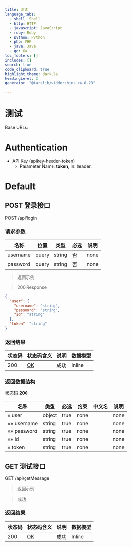 ```yaml
---
title: 测试
language_tabs:
  - shell: Shell
  - http: HTTP
  - javascript: JavaScript
  - ruby: Ruby
  - python: Python
  - php: PHP
  - java: Java
  - go: Go
toc_footers: []
includes: []
search: true
code_clipboard: true
highlight_theme: darkula
headingLevel: 2
generator: "@tarslib/widdershins v4.0.23"

---
```


# 测试

Base URLs:

# Authentication

* API Key (apikey-header-token)
    - Parameter Name: **token**, in: header. 

# Default

## POST 登录接口

POST /api/login

### 请求参数

|名称|位置|类型|必选|说明|
|---|---|---|---|---|
|username|query|string| 否 |none|
|password|query|string| 否 |none|

> 返回示例

> 200 Response

```json
{
  "user": {
    "username": "string",
    "password": "string",
    "id": "string"
  },
  "token": "string"
}
```

### 返回结果

|状态码|状态码含义|说明|数据模型|
|---|---|---|---|
|200|[OK](https://tools.ietf.org/html/rfc7231#section-6.3.1)|成功|Inline|

### 返回数据结构

状态码 **200**

|名称|类型|必选|约束|中文名|说明|
|---|---|---|---|---|---|
|» user|object|true|none||none|
|»» username|string|true|none||none|
|»» password|string|true|none||none|
|»» id|string|true|none||none|
|» token|string|true|none||none|

## GET 测试接口

GET /api/getMessage

> 返回示例

> 成功

### 返回结果

|状态码|状态码含义|说明|数据模型|
|---|---|---|---|
|200|[OK](https://tools.ietf.org/html/rfc7231#section-6.3.1)|成功|Inline|
